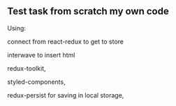## **Test task from scratch my own code**

Using:

connect from react-redux to get to store

interwave to insert html

redux-toolkit, 

styled-components, 

redux-persist for saving in local storage,

